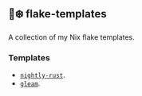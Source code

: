 ## 📘❄️ flake-templates
A collection of my Nix flake templates.

### Templates
- [`nightly-rust`](https://github.com/comfybyte/flake-templates/tree/main/templates/nightly-rust).
- [`gleam`](https://github.com/comfybyte/flake-templates/tree/main/templates/gleam).

